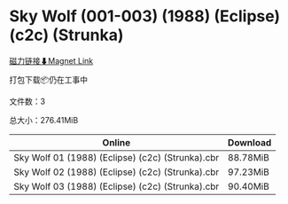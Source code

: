 # Sky Wolf (001-003) (1988) (Eclipse) (c2c) (Strunka)

[磁力链接⬇Magnet Link](magnet:?xt=urn:btih:9cbfd38b0b4e65d0d016bdf48c31fbd66fd7bf3b&dn=Sky%20Wolf%20%28001-003%29%20%281988%29%20%28Eclipse%29%20%28c2c%29%20%28Strunka%29)

打包下载📦仍在工事中

文件数：3

总大小：276.41MiB

Online | Download
--- | ---
Sky Wolf 01 (1988) (Eclipse) (c2c) (Strunka).cbr | 88.78MiB
Sky Wolf 02 (1988) (Eclipse) (c2c) (Strunka).cbr | 97.23MiB
Sky Wolf 03 (1988) (Eclipse) (c2c) (Strunka).cbr | 90.40MiB